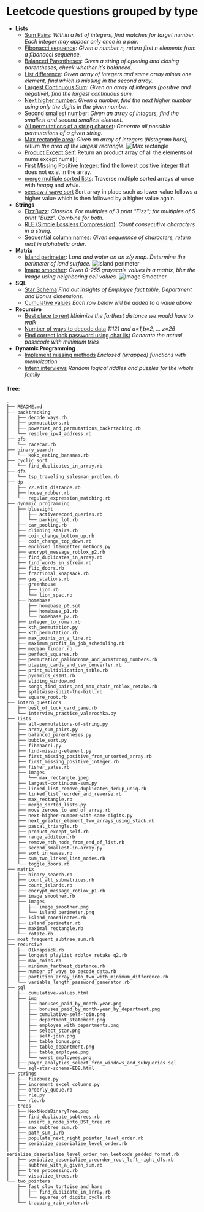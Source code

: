 # Leetcode questions grouped by type
- **Lists**
  * [Sum Pairs](lists/array_sum_pairs.py): 
    *Within a list of integers, find matches for target number. Each integer may appear only once in a pair.*
  * [Fibonacci sequence](lists/fibonacci.py):
    *Given a number n, return first n elements from a fibonacci sequence.*
  * [Balanced Parentheses](lists/balanced_parentheses.py):
    *Given a string of opening and closing parentheses, check whether it’s balanced.* 
  * [List difference](lists/find-missing-element.py):
    *Given array of integers and same array minus one element, find which is missing in the second array.* 
  * [Largest Continuous Sum](lists/largest-continuous-sum.py):
    *Given an array of integers (positive and negative), find the largest continuous sum.* 
  * [Next higher number](lists/next-higher-number-with-same-digits.py):
    *Given a number, find the next higher number using only the digits in the given number.*
  * [Second smallest number](lists/second_smallest-in-array.py):
    *Given an array of integers, find the smallest and second smallest element.*
  * [All permutations of a string charset](lists/all-permutations-of-string.py):
    *Generate all possible permutations of a given string.*
  * [Max rectangle area](lists/max_rectangle.rb):
    *Given an array of integers (histogram bars), return the area of the largest rectangle.*
    ![Max rectangle](lists/images/max_rectangle.jpeg)
  * [Product Except Self](lists/product_except_self.rb):
    Return an product array of all the elements of nums except nums[i]  
  * [First Missing Positive Integer](lists/first_missing_positive_integer.rb):
    find the lowest positive integer that does not exist in the array.  
  * [merge multiple sorted lists](lists/merge_sorted_lists.py):
    Traverse multiple sorted arrays at once with *heapq* and _while_.  
  * [seesaw / wave sort](lists/sort_in_waves.rb)
    Sort array in place such as lower value follows a higher value which is then followed by a higher value again.
- **Strings**
  * [FizzBuzz](strings/fizzbuzz.py): 
    *Classics. For multiples of 3 print "Fizz"; for multiples of 5 print "Buzz". Combine for both.*
  * [RLE (Simple Lossless Compression)](strings/rle.py):
    *Count consecutive characters in a string.* 
  * [Sequential column names](strings/increment_excel_columns.py):
    *Given sequennce of characters, return next in alphabetic order.* 
- **Matrix**
  * [Island perimeter](matrix/island_perimeter.rb): 
    *Land and water on an x/y map. Determine the perimeter of land surface.*
    ![Island perimeter](matrix/images/island_perimeter.png)
  * [Image smoother](matrix/image_smoother.rb): 
    *Given 0-255 grayscale values in a matrix, blur the image using neighboring cell values.*
    ![Image Smoother](matrix/images/image_smoother.png)
- **SQL**
  * [Star Schema](http://htmlpreview.github.io/?https://github.com/Kartoshka548/algos/blob/master/sql/sql-star-schema-EDB.html)
    *Find out insights of Employee fact table, Department and Bonus dimensions.*
  * [Cumulative values](http://htmlpreview.github.io/?https://github.com/Kartoshka548/algos/blob/master/sql/cumulative-values.html)
    *Each row below will be added to a value above*
- **Recursive**
  * [Best place to rent](recursive/minimum_farthest_distance.rb)
  *Minimize the farthest distance we would have to walk*
  * [Number of ways to decode data](recursive/number_of_ways_to_decode_data.rb)
  *11121 and a=1,b=2, ... z=26*
  * [Find correct lock password using char list](recursive/variable_length_password_generator.rb)
  *Generate the actual passcode with minimum tries*  
- **Dynamic Programming**
  * [Implement missing methods](dynamic_programming/enclosed_itemgetter_methods.py)
  *Enclosed (wrapped) functions with memoization*
  * [Intern interviews](intern_questions/interview_practice_valerochka.py)
  *Random logical riddles and puzzles for the whole family*
  
#### Tree:
```
.
├── README.md
├── backtracking
│   ├── decode_ways.rb
│   ├── permutations.rb
│   ├── powerset_and_permutations_backrtacking.rb
│   └── resolve_ipv4_address.rb
├── bfs
│   └── racecar.rb
├── binary_search
│   └── koko_eating_bananas.rb
├── cyclic_sort
│   └── find_duplicates_in_array.rb
├── dfs
│   └── tsp_traveling_salesman_problem.rb
├── dp
│   ├── 72.edit_distance.rb
│   ├── house_robber.rb
│   └── regular_expression_matching.rb
├── dynamic_programming
│   ├── bluesight
│   │   ├── activerecord_queries.rb
│   │   └── parking_lot.rb
│   ├── car_pooling.rb
│   ├── climbing_stairs.rb
│   ├── coin_change_bottom_up.rb
│   ├── coin_change_top_down.rb
│   ├── enclosed_itemgetter_methods.py
│   ├── encrypt_message_roblox_p2.rb
│   ├── find_duplicates_in_array.rb
│   ├── find_words_in_stream.rb
│   ├── flip_doors.rb
│   ├── fractional_knapsack.rb
│   ├── gas_stations.rb
│   ├── greenhouse
│   │   ├── lion.rb
│   │   └── lion_spec.rb
│   ├── homebase
│   │   ├── homebase_p0.sql
│   │   ├── homebase_p1.rb
│   │   └── homebase_p2.rb
│   ├── integer_to_roman.rb
│   ├── kth_permutation.py
│   ├── kth_permutation.rb
│   ├── max_points_on_a_line.rb
│   ├── maximum_profit_in_job_scheduling.rb
│   ├── median_finder.rb
│   ├── perfect_squares.rb
│   ├── permutation_palindrome_and_armstrong_numbers.rb
│   ├── playing_cards_and_csv_converter.rb
│   ├── print_multiplication_table.rb
│   ├── pyramids_cs101.rb
│   ├── sliding_window.md
│   ├── songs_find_pairs_and_max_chain_roblox_retake.rb
│   ├── splitwise-split-the-bill.rb
│   └── square_root.rb
├── intern_questions
│   ├── best_of_luck_card_game.rb
│   └── interview_practice_valerochka.py
├── lists
│   ├── all-permutations-of-string.py
│   ├── array_sum_pairs.py
│   ├── balanced_parentheses.py
│   ├── bubble_sort.py
│   ├── fibonacci.py
│   ├── find-missing-element.py
│   ├── first_missing_positive_from_unsorted_array.rb
│   ├── first_missing_positive_integer.rb
│   ├── fisher_yates.rb
│   ├── images
│   │   └── max_rectangle.jpeg
│   ├── largest-continuous-sum.py
│   ├── linked_list_remove_duplicates_dedup_uniq.rb
│   ├── linked_list_reorder_and_reverse.rb
│   ├── max_rectangle.rb
│   ├── merge_sorted_lists.py
│   ├── move_zeroes_to_end_of_array.rb
│   ├── next-higher-number-with-same-digits.py
│   ├── next_greater_element_two_arrays_using_stack.rb
│   ├── pascal_triangle.rb
│   ├── product_except_self.rb
│   ├── range_addition.rb
│   ├── remove_nth_node_from_end_of_list.rb
│   ├── second_smallest-in-array.py
│   ├── sort_in_waves.rb
│   ├── sum_two_linked_list_nodes.rb
│   └── toggle_doors.rb
├── matrix
│   ├── binary_search.rb
│   ├── count_all_submatrices.rb
│   ├── count_islands.rb
│   ├── encrypt_message_roblox_p1.rb
│   ├── image_smoother.rb
│   ├── images
│   │   ├── image_smoother.png
│   │   └── island_perimeter.png
│   ├── island_coordinates.rb
│   ├── island_perimeter.rb
│   ├── maximal_rectangle.rb
│   └── rotate.rb
├── most_frequent_subtree_sum.rb
├── recursive
│   ├── 01knapsack.rb
│   ├── longest_playlist_roblox_retake_q2.rb
│   ├── max_coins.rb
│   ├── minimum_farthest_distance.rb
│   ├── number_of_ways_to_decode_data.rb
│   ├── partition_array_into_two_with_minimum_difference.rb
│   └── variable_length_password_generator.rb
├── sql
│   ├── cumulative-values.html
│   ├── img
│   │   ├── bonuses_paid_by_month-year.png
│   │   ├── bonuses_paid_by_month-year_by_department.png
│   │   ├── cumulative-self-join.png
│   │   ├── department_statement.png
│   │   ├── employee_with_departments.png
│   │   ├── select_star.png
│   │   ├── self-join.png
│   │   ├── table_bonus.png
│   │   ├── table_department.png
│   │   ├── table_employee.png
│   │   └── worst_employees.png
│   ├── payer_analytics_select_from_windows_and_subqueries.sql
│   └── sql-star-schema-EDB.html
├── strings
│   ├── fizzbuzz.py
│   ├── increment_excel_columns.py
│   ├── orderly_queue.rb
│   ├── rle.py
│   └── rle.rb
├── trees
│   ├── NextNodeBinaryTree.png
│   ├── find_duplicate_subtrees.rb
│   ├── insert_a_node_into_BST_tree.rb
│   ├── max_subtree_sum.rb
│   ├── path_sum_I.rb
│   ├── populate_next_right_pointer_level_order.rb
│   ├── serialize_deserialize_level_order.rb
│   ├── serialize_deserialize_level_order_non_leetcode_padded_format.rb
│   ├── serialize_deserialize_preorder_root_left_right_dfs.rb
│   ├── subtree_with_a_given_sum.rb
│   ├── tree_processing.rb
│   └── visualize_trees.rb
└── two_pointers
    ├── fast_slow_tortoise_and_hare
    │   ├── find_duplicate_in_array.rb
    │   └── squares_of_digits_cycle.rb
    └── trapping_rain_water.rb
```
